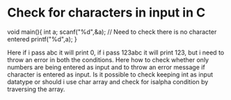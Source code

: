 
# Check for characters in input in C

void main(){
    int a;
    scanf("%d",&a); // Need to check there is no character entered
    printf("%d",a);
}

Here if i pass abc it will print 0, if i pass 123abc it will print 123, but i need to throw an error in both the conditions.
Here how to check whether only numbers are being entered as input and to throw an error message if character is entered as input.
Is it possible to check keeping int as input datatype or should i use char array and check for isalpha condition by traversing the array.

        